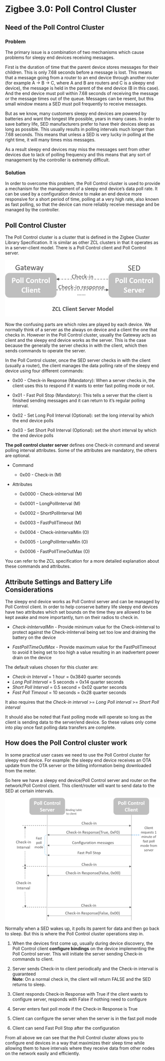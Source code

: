 # Zigbee 3.0: Poll Control Cluster

## Need of the Poll Control Cluster

### Problem

The primary issue is a combination of two mechanisms which cause problems for sleepy end devices receiving messages.

First is the duration of time that the parent device stores messages for their children. This is only 7.68 seconds before a message is lost. This means that a message going from a router to an end device through another router (for example A -> B -> C, where A and B are routers and C is a sleepy end device), the message is held in the parent of the end device (B in this case). And the end device must poll within 7.68 seconds of receiving the message or the message times out of the queue. Messages can be resent, but this small window means a SED must poll frequently to receive messages.

But as we know, many customers sleepy end devices are powered by batteries and want the longest life possible, years in many cases. In order to save battery life, SED manufacturers prefer to have their devices sleep as long as possible. This usually results in polling intervals much longer than 7.68 seconds. This means that unless a SED is very lucky in polling at the right time, it will many times miss messages.

As a result sleepy end devices may miss the messages sent from other devices due to lack of polling frequency and this means that any sort of management by the controller is extremely difficult.

### Solution

In order to overcome this problem, the Poll Control cluster is used to provide a mechanism for the management of a sleepy end device’s data poll rate. It can be used by a configuration device to make an end device more responsive for a short period of time, polling at a very high rate, also known as fast polling, so that the device can more reliably receive message and be managed by the controller.

## Poll Control Cluster

The Poll Control cluster is a cluster that is defined in the Zigbee Cluster Library Specification. It is similar as other ZCL clusters in that it operates as in a server-client model. There is a Poll Control client and Poll Control server.

<p align="center"> <img src = "./resources/poll-control-01.png"></p>

Now the confusing parts are which roles are played by each device. We normally think of a server as the always on device and a client the one that checks in. However in the Poll Control cluster, usually the Gateway acts as client and the sleepy end device works as the server. This is the case because the generally the server checks in with the client, which then sends commands to operate the server.

In the Poll Control cluster, once the SED server checks in with the client (usually a router), the client manages the data polling rate of the sleepy end device using four different commands:

- 0x00 - Check-in Response (Mandatory): When a server checks in, the client uses this to respond if it wants to enter fast polling mode or not.

- 0x01 - Fast Poll Stop (Mandatory): This tells a server that the client is finished sending messages and it can return to it’s regular polling interval.

- 0x02 - Set Long Poll Interval (Optional): set the long interval by which the end device polls

- 0x03 - Set Short Poll Interval (Optional): set the short interval by which the end device polls

__The poll control cluster server__ defines one Check-in command and several polling interval attributes. Some of the attributes are mandatory, the others are optional.

- Command

    - 0x00 - Check-in (M)

- Attributes

    - 0x0000 - Check-inInterval (M)

    - 0x0001 – LongPollInterval (M)

    - 0x0002 – ShortPollInterval (M)

    - 0x0003 – FastPollTimeout (M)

    - 0x0004 - Check-inIntervalMin (O)

    - 0x0005 - LongPollIntervalMin (O)

    - 0x0006 - FastPollTimeOutMax (O)

You can refer to the ZCL specification for a more detailed explanation about these commands and attributes.

## Attribute Settings and Battery Life Considerations

The sleepy end device works as Poll Control server and can be managed by Poll Control client. In order to help conserve battery life sleepy end devices have two attributes which set bounds on the time they are allowed to be kept awake and more importantly, turn on their radios to check in.

- _Check-inIntervalMin_ - Provide minimum value for the Check-inInterval to protect against the Check-inInterval being set too low and draining the battery on the device

- _FastPollTimeOutMax_ - Provide maximum value for the FastPollTimeout to avoid it being set to too high a value resulting in an inadvertent power drain on the device

The default values chosen for this cluster are:

- _Check-in Interval_ = 1 hour = 0x3840 quarter seconds
- _Long Poll Interval_ = 5 seconds = 0x14 quarter seconds
- _Short Poll Interval_ = 0.5 second = 0x02 quarter seconds
- _Fast Poll Timeout_ = 10 seconds = 0x28 quarter seconds

It also requires that the _Check-in interval_ >= _Long Poll interval_ >= _Short Poll interval_

It should also be noted that Fast polling mode will operate so long as the client is sending data to the server/end device. So these values only come into play once fast polling data transfers are complete.

## How does the Poll Control cluster work

In some practical user cases we need to use the Poll Control cluster for sleepy end device. For example: the sleepy end device receives an OTA update from the OTA server or the billing information being downloaded from the meter.

So here we have a sleepy end device/Poll Control server and router on the network/Poll Control client. This client/router will want to send data to the SED at certain intervals.

![Figure 2](./resources/poll-control-02.png)

Normally when a SED wakes up, it polls its parent for data and then go back to sleep. But this is where the Poll Control cluster operations step in.

1. When the devices first come up, usually during device discovery, the Poll Control client __configure bindings__ on the device implementing the Poll Control server. This will initiate the server sending Check-in commands to client.

2. Server sends Check-in to client periodically and the Check-in interval is guaranteed  
    __Note__: On a normal check in, the client will return FALSE and the SED returns to sleep.

3. Client responds Check-in Response with True if the client wants to configure server, responds with False if nothing need to configure

4. Server enters fast poll mode if the Check-in Response is True

5. Client can configure the server when the server is in the fast poll mode

6. Client can send Fast Poll Stop after the configuration

From all above we can see that the Poll Control cluster allows you to configure end devices in a way that maximizes their sleep time while allowing them to have intervals where they receive data from other nodes on the network easily and efficiently.
